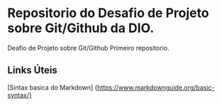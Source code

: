 # Repositorio do Desafio de Projeto sobre Git/Github da DIO.
Deafio de Projeto sobre Git/Github
Primeiro repositorio.
## Links Úteis 
[Sintax basica do Markdown] {https://www.markdownguide.org/basic-syntax/}
